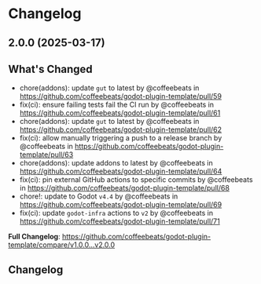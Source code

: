# Changelog

## 2.0.0 (2025-03-17)

## What's Changed
* chore(addons): update `gut` to latest by @coffeebeats in https://github.com/coffeebeats/godot-plugin-template/pull/59
* fix(ci): ensure failing tests fail the CI run by @coffeebeats in https://github.com/coffeebeats/godot-plugin-template/pull/61
* chore(addons): update `gut` to latest by @coffeebeats in https://github.com/coffeebeats/godot-plugin-template/pull/62
* fix(ci): allow manually triggering a push to a release branch by @coffeebeats in https://github.com/coffeebeats/godot-plugin-template/pull/63
* chore(addons): update addons to latest by @coffeebeats in https://github.com/coffeebeats/godot-plugin-template/pull/64
* fix(ci): pin external GitHub actions to specific commits by @coffeebeats in https://github.com/coffeebeats/godot-plugin-template/pull/68
* chore!: update to Godot `v4.4` by @coffeebeats in https://github.com/coffeebeats/godot-plugin-template/pull/69
* fix(ci): update `godot-infra` actions to `v2` by @coffeebeats in https://github.com/coffeebeats/godot-plugin-template/pull/71


**Full Changelog**: https://github.com/coffeebeats/godot-plugin-template/compare/v1.0.0...v2.0.0

## Changelog
